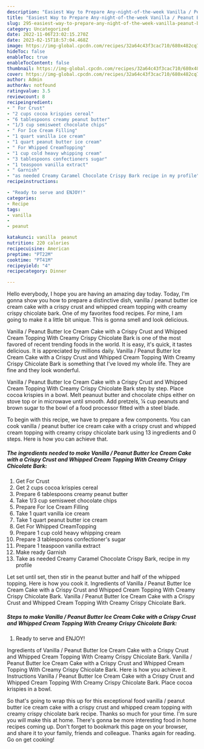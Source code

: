 ```yaml
---
description: "Easiest Way to Prepare Any-night-of-the-week Vanilla / Peanut Butter Ice Cream Cake with a Crispy Crust and Whipped Cream Topping With Creamy Crispy Chicolate Bark"
title: "Easiest Way to Prepare Any-night-of-the-week Vanilla / Peanut Butter Ice Cream Cake with a Crispy Crust and Whipped Cream Topping With Creamy Crispy Chicolate Bark"
slug: 295-easiest-way-to-prepare-any-night-of-the-week-vanilla-peanut-butter-ice-cream-cake-with-a-crispy-crust-and-whipped-cream-topping-with-creamy-crispy-chicolate-bark
category: Uncategorized
date: 2022-11-06T23:02:15.270Z
date: 2023-02-15T18:57:04.468Z
image: https://img-global.cpcdn.com/recipes/32a64c43f3cac710/680x482cq70/vanilla-peanut-butter-ice-cream-cake-with-a-crispy-crust-and-whipped-cream-topping-with-creamy-cri-recipe-main-photo.jpg
hideToc: false
enableToc: true
enableTocContent: false
thumbnail: https://img-global.cpcdn.com/recipes/32a64c43f3cac710/680x482cq70/vanilla-peanut-butter-ice-cream-cake-with-a-crispy-crust-and-whipped-cream-topping-with-creamy-cri-recipe-main-photo.jpg
cover: https://img-global.cpcdn.com/recipes/32a64c43f3cac710/680x482cq70/vanilla-peanut-butter-ice-cream-cake-with-a-crispy-crust-and-whipped-cream-topping-with-creamy-cri-recipe-main-photo.jpg
author: Admin
authorAv: notfound
ratingvalue: 3.5
reviewcount: 8
recipeingredient:
- " For Crust"
- "2 cups cocoa krispies cereal"
- "6 tablespoons creamy peanut butter"
- "1/3 cup semisweet chocolate chips"
- " For Ice Cream Filling"
- "1 quart vanilla ice cream"
- "1 quart peanut butter ice cream"
- " For Whipped CreamTopping"
- "1 cup cold heavy whipping cream"
- "3 tablespoons confectioners sugar"
- "1 teaspoon vanilla extract"
- " Garnish"
- "as needed Creamy Caramel Chocolate Crispy Bark recipe in my profile"
recipeinstructions:

- "Ready to serve and ENJOY!"
categories:
- Recipe
tags:
- vanilla
- 
- peanut

katakunci: vanilla  peanut 
nutrition: 220 calories
recipecuisine: American
preptime: "PT22M"
cooktime: "PT41M"
recipeyield: "4"
recipecategory: Dinner

---
```



Hello everybody, I hope you are having an amazing day today. Today, I'm gonna show you how to prepare a distinctive dish, vanilla / peanut butter ice cream cake with a crispy crust and whipped cream topping with creamy crispy chicolate bark. One of my favorites food recipes. For mine, I am going to make it a little bit unique. This is gonna smell and look delicious.

Vanilla / Peanut Butter Ice Cream Cake with a Crispy Crust and Whipped Cream Topping With Creamy Crispy Chicolate Bark is one of the most favored of recent trending foods in the world. It is easy, it's quick, it tastes delicious. It is appreciated by millions daily. Vanilla / Peanut Butter Ice Cream Cake with a Crispy Crust and Whipped Cream Topping With Creamy Crispy Chicolate Bark is something that I've loved my whole life. They are fine and they look wonderful.

Vanilla / Peanut Butter Ice Cream Cake with a Crispy Crust and Whipped Cream Topping With Creamy Crispy Chicolate Bark step by step. Place cocoa krispies in a bowl. Melt peanuut butter and chocolate chips either on stove top or in microwave until smooth. Add pretzels, ¼ cup peanuts and brown sugar to the bowl of a food processor fitted with a steel blade.


To begin with this recipe, we have to prepare a few components. You can cook vanilla / peanut butter ice cream cake with a crispy crust and whipped cream topping with creamy crispy chicolate bark using 13 ingredients and 0 steps. Here is how you can achieve that.

<!--inarticleads1-->

##### The ingredients needed to make Vanilla / Peanut Butter Ice Cream Cake with a Crispy Crust and Whipped Cream Topping With Creamy Crispy Chicolate Bark:

1. Get  For Crust
1. Get 2 cups cocoa krispies cereal
1. Prepare 6 tablespoons creamy peanut butter
1. Take 1/3 cup semisweet chocolate chips
1. Prepare  For Ice Cream Filling
1. Take 1 quart vanilla ice cream
1. Take 1 quart peanut butter ice cream
1. Get  For Whipped CreamTopping
1. Prepare 1 cup cold heavy whipping cream
1. Prepare 3 tablespoons confectioner&#39;s sugar
1. Prepare 1 teaspoon vanilla extract
1. Make ready  Garnish
1. Take as needed Creamy Caramel Chocolate Crispy Bark, recipe in my profile


Let set until set, then stir in the peanut butter and half of the whipped topping. Here is how you cook it. Ingredients of Vanilla / Peanut Butter Ice Cream Cake with a Crispy Crust and Whipped Cream Topping With Creamy Crispy Chicolate Bark. Vanilla / Peanut Butter Ice Cream Cake with a Crispy Crust and Whipped Cream Topping With Creamy Crispy Chicolate Bark. 

<!--inarticleads2-->

##### Steps to make Vanilla / Peanut Butter Ice Cream Cake with a Crispy Crust and Whipped Cream Topping With Creamy Crispy Chicolate Bark:


1. Ready to serve and ENJOY!

Ingredients of Vanilla / Peanut Butter Ice Cream Cake with a Crispy Crust and Whipped Cream Topping With Creamy Crispy Chicolate Bark. Vanilla / Peanut Butter Ice Cream Cake with a Crispy Crust and Whipped Cream Topping With Creamy Crispy Chicolate Bark. Here is how you achieve it. Instructions Vanilla / Peanut Butter Ice Cream Cake with a Crispy Crust and Whipped Cream Topping With Creamy Crispy Chicolate Bark. Place cocoa krispies in a bowl. 

So that's going to wrap this up for this exceptional food vanilla / peanut butter ice cream cake with a crispy crust and whipped cream topping with creamy crispy chicolate bark recipe. Thanks so much for your time. I'm sure you will make this at home. There's gonna be more interesting food in home recipes coming up. Don't forget to bookmark this page on your browser, and share it to your family, friends and colleague. Thanks again for reading. Go on get cooking!

